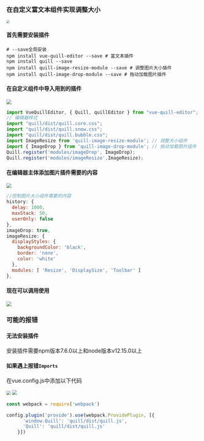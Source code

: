 ### 在自定义富文本组件实现调整大小

<img src="http://img.alicbin.com/img/zwj/20220424142526.png" style="zoom:50%;" />

#### 首先需要安装插件

```shell
# --save全局安装
npm install vue-quill-editor --save # 富文本插件
npm install quill --save
npm install quill-image-resize-module --save # 调整图片大小插件
npm install quill-image-drop-module --save # 拖动加载图片插件
```

#### 在自定义组件中导入用到的插件

<img src="http://img.alicbin.com/img/zwj/20220424145014.png" style="zoom: 80%;" />

```javascript
import VueQuillEditor, { Quill, quillEditor } from "vue-quill-editor";  // 调用编辑器
// 编辑器样式
import "quill/dist/quill.core.css";
import "quill/dist/quill.snow.css";
import "quill/dist/quill.bubble.css";
import ImageResize from 'quill-image-resize-module'; // 调整大小组件
import { ImageDrop } from 'quill-image-drop-module'; // 拖动加载图片组件
Quill.register('modules/imageDrop', ImageDrop);
Quill.register('modules/imageResize',ImageResize);
```

#### 在编辑器主体添加图片插件需要的内容

<img src="http://img.alicbin.com/img/zwj/20220424145824.png" style="zoom:80%;" />

```javascript
//控制图片大小组件需要的内容
history: {
  delay: 1000,
  maxStack: 50,
  userOnly: false
},
imageDrop: true,
imageResize: {
  displayStyles: {
    backgroundColor: 'black',
    border: 'none',
    color: 'white'
  },
  modules: [ 'Resize', 'DisplaySize', 'Toolbar' ]
},
```

#### 现在可以调用使用

<img src="http://img.alicbin.com/img/zwj/20220424150351.png" style="zoom:80%;" />



### 可能的报错

#### 无法安装插件

安装插件需要npm版本7.6.0以上和node版本v12.15.0以上

#### 如果遇上报错`Imports`

在vue.config.js中添加以下代码

<img src="http://img.alicbin.com/img/zwj/20220424151413.png" style="zoom: 67%;" />

<img src="http://img.alicbin.com/img/zwj/20220424151043.png" style="zoom:80%;" />



```js
const webpack = require('webpack')

config.plugin('provide').use(webpack.ProvidePlugin, [{
      'window.Quill': 'quill/dist/quill.js',
      'Quill': 'quill/dist/quill.js'
    }])
```





































